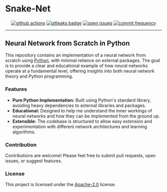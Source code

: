 # Snake-Net
<p align="center">
    <a href="https://github.com/elidholm/snake-net/actions/workflows/code-analysis.yml"><img align="center" src="https://github.com/elidholm/snake-net/actions/workflows/code-analysis.yml/badge.svg" alt="github actions"></a>
    <a href="https://github.com/zricethezav/gitleaks-action"><img align="center" src="https://img.shields.io/badge/protected%20by-gitleaks-blue" alt="gitleaks badge"></a>
    <a href="https://github.com/elidholm/snake-net/issues"><img align="center" src="https://img.shields.io/github/issues/elidholm/snake-net" alt="open issues"></a>
    <a href="https://github.com/elidholm/snake-net/commits/master"><img align="center" src="https://img.shields.io/github/commit-activity/m/elidholm/snake-net" alt="commit frequency"></a>
</p>

---

## Neural Network from Scratch in Python
This repository contains an implementation of a neural network from
scratch using [Python](https://www.python.org/), with minimal reliance
on external packages. The goal is to provide a clear and educational
example of how neural networks operate at a fundamental level, offering
insights into both neural network theory and Python programming.

### Features
- **Pure Python Implementation:** Built using Python's standard library,
  avoiding heavy dependencies to external libraries and packages.
- **Educational:** Designed to help me understand the inner workings
  of neural networks and how they can be implemented from the ground
  up.
- **Extensible:** The codebase is structured to allow easy extension
  and experimentation with different network architectures and learning
  algorithms.

### Contribution
Contributions are welcome! Please feel free to submit pull requests,
open issues, or suggest features.

### License
This project is licensed under the [Apache-2.0](https://www.apache.org/licenses/LICENSE-2.0)
license.
